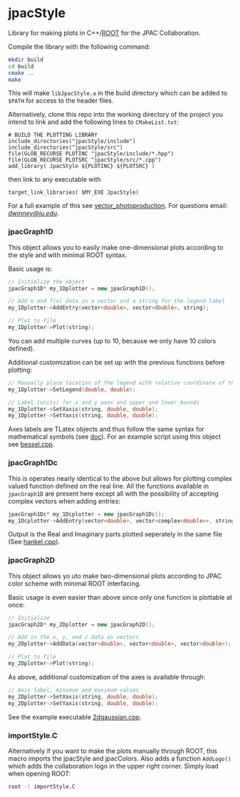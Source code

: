 # jpacStyle
Library for making plots in C++/[ROOT](https://root.cern/) for the JPAC Collaboration.

Compile the library with the following command:
```bash
mkdir build
cd build
cmake ..
make
```
This will make `libJpacStyle.a` in the build directory which can be added to `$PATH` for access to the header files.

Alternatively, clone this repo into the working directory of the project you intend to link and add the following lines to `CMakeList.txt`:
```
# BUILD THE PLOTTING LIBRARY
include_directories("jpacStyle/include")
include_directories("jpacStyle/src")
file(GLOB_RECURSE PLOTINC "jpacStyle/include/*.hpp")
file(GLOB_RECURSE PLOTSRC "jpacStyle/src/*.cpp")
add_library( JpacStyle ${PLOTINC} ${PLOTSRC} )
```
then link to any executable with
```
target_link_libraries( $MY_EXE JpacStyle)
```

For a full example of this see [vector_photoproduction](https://github.com/dwinney/vector_photoproduction). For questions email: *dwinney@iu.edu*.
### jpacGraph1D
This object allows you to easily make one-dimensional plots according to the style and with minimal ROOT syntax.

Basic usage is:
```c++
// Initialize the object
jpacGraph1D* my_1Dplotter = new jpacGraph1D();

// Add x and f(x) data in a vector and a string for the legend label
my_1Dplotter->AddEntry(vector<double>, vector<double>, string);

// Plot to file
my_1Dplotter->Plot(string);
```
You can add multiple curves (up to 10, because we only have 10 colors defined).

Additional customization can be set up with the previous functions before plotting:
```c++
// Manually place location of the legend with relative coordinate of the bottom left vertex x and y
my_1Dplotter->SetLegend(double, double);

// Label (units) for x and y axes and upper and lower bounds
my_1Dplotter->SetXaxis(string, double, double);
my_1Dplotter->SetYaxis(string, double, double);
```
Axes labels are TLatex objects and thus follow the same syntax for mathematical symbols (see [doc](https://root.cern.ch/doc/master/classTLatex.html)). For an example script using this object see [bessel.cpp](./examples/bessel.cpp).

### jpacGraph1Dc
This is operates nearly identical to the above but allows for plotting complex valued function defined on the real line. All the functions available in `jpacGraph1D` are present here except all with the possibility of accepting complex vectors when adding entries:
```c++
jpacGraph1Dc* my_1Dcplotter = new jpacGraph1Dc();
my_1Dcplotter->AddEntry(vector<double>, vector<complex<double>>, string);
```
Output is the Real and Imaginary parts plotted seperately in the same file (See [hankel.cpp](./examples/hankel.cpp)).

### jpacGraph2D
This object allows yo uto make two-dimensional plots according to JPAC color scheme with minimal ROOT interfacing.

Basic usage is even easier than above since only one function is plottable at once:
```c++
// Initialize
jpacGraph2D* my_2Dplotter = new jpacGraph2D();

// Add in the x, y, and z data as vectors
my_2Dplotter->AddData(vector<double>, vector<double>, vector<double>);

// Plot to file
my_2Dplotter->Plot(string);
```
As above, additional customization of the axes is available through:
```c++
// Axis label, minimum and maximum values
my_2Dplotter->SetXaxis(string, double, double);
my_2Dplotter->SetYaxis(string, double, double);
```
See the example executable [2dgaussian.cpp](./examples/2dgaussian.cpp).

### importStyle.C
Alternatively if you want to make the plots manually through ROOT, this macro imports the jpacStyle and jpacColors. Also adds a function `AddLogo()` which adds the collaboration logo in the upper right corner.
Simply load when opening ROOT:
```bash
root -l importStyle.C
```
